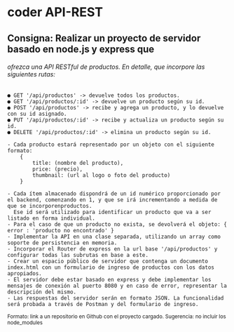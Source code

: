 # coder API-REST 

## Consigna: Realizar un proyecto de servidor basado en node.js y express que

###### ofrezca una API RESTful de productos. En detalle, que incorpore las siguientes rutas:
```
● GET '/api/productos' -> devuelve todos los productos.
● GET '/api/productos/:id' -> devuelve un producto según su id.
● POST '/api/productos' -> recibe y agrega un producto, y lo devuelve con su id asignado.
● PUT '/api/productos/:id' -> recibe y actualiza un producto según su id.
● DELETE '/api/productos/:id' -> elimina un producto según su id.
```
```
- Cada producto estará representado por un objeto con el siguiente formato:
    {
        title: (nombre del producto),
        price: (precio),
        thumbnail: (url al logo o foto del producto)
    }

- Cada ítem almacenado dispondrá de un id numérico proporcionado por el backend, comenzando en 1, y que se irá incrementando a medida de que se incorporenproductos. 
  Ese id será utilizado para identificar un producto que va a ser listado en forma individual.
- Para el caso de que un producto no exista, se devolverá el objeto: { error : 'producto no encontrado' }
- Implementar la API en una clase separada, utilizando un array como soporte de persistencia en memoria.
- Incorporar el Router de express en la url base '/api/productos' y configurar todas las subrutas en base a este.
- Crear un espacio público de servidor que contenga un documento index.html con un formulario de ingreso de productos con los datos apropiados.
- El servidor debe estar basado en express y debe implementar los mensajes de conexión al puerto 8080 y en caso de error, representar la descripción del mismo.
- Las respuestas del servidor serán en formato JSON. La funcionalidad será probada a través de Postman y del formulario de ingreso.
```

<sup>Formato: link a un repositorio en Github con el proyecto cargado.
Sugerencia: no incluir los node_modules<sup/>